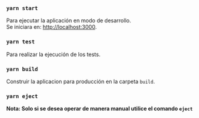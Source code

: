 ### `yarn start`

Para ejecutar la aplicación en modo de desarrollo.<br />
Se iniciara en: [http://localhost:3000](http://localhost:3000).

### `yarn test`

Para realizar la ejecución de los tests.<br />

### `yarn build`

Construir la aplicacion para producción en la carpeta `build`.<br />

### `yarn eject`

**Nota: Solo si se desea operar de manera manual utilice el comando `eject`**
